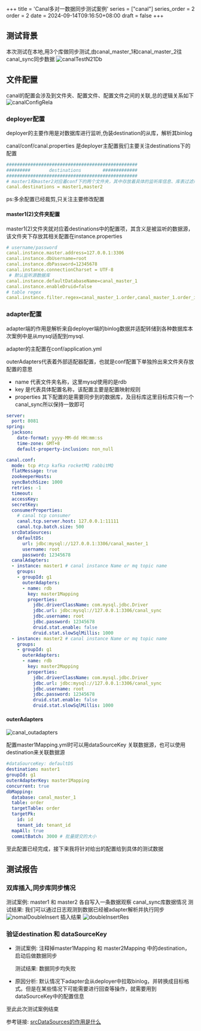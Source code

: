 +++
title = 'Canal多对一数据同步测试案例'
series = ["canal"]
series_order = 2
order = 2
date = 2024-09-14T09:16:50+08:00
draft = false
+++
## 测试背景
本次测试在本地,用3个库做同步测试,由canal_master_1和canal_master_2往canal_sync同步数据
![canalTestN21Db](canal/canalTestN21Db.png)

## 文件配置
canal的配置会涉及到文件夹、配置文件、配置文件之间的关联,总的逻辑关系如下
![canalConfigRela](canal/canalConfigRela.png)

### deployer配置
deployer的主要作用是对数据库进行监听,伪装destination的从库，解析其binlog

canal/conf/canal.properties 是deployer主配置我们主要关注destinations下的配置
```yaml
#################################################
######### 		destinations		#############
#################################################
# master1和master2对应着conf下的两个文件夹，其中存放着具体的监听库信息、库表过滤规则等
canal.destinations = master1,master2
```
ps:多余配置已经裁剪,只关注主要修改配置

#### master1(2)文件夹配置
master1(2)文件夹就对应着destinations中的配置项，其含义是被监听的数据源，该文件夹下存放其相关配置在instance.properties
```yaml
# username/password
canal.instance.master.address=127.0.0.1:3306
canal.instance.dbUsername=root
canal.instance.dbPassword=12345678
canal.instance.connectionCharset = UTF-8
 # 默认监听源数据库
canal.instance.defaultDatabaseName=canal_master_1
canal.instance.enableDruid=false
# table regex
canal.instance.filter.regex=canal_master_1.order,canal_master_1.order_item
```

### adapter配置
adapter端的作用是解析来自deployer端的binlog数据并适配转储到各种数据库本次案例中是从mysql适配到mysql.

adapter的主配置在conf/application.yml

outerAdapters代表着外部适配器配置，也就是conf配置下单独拎出来文件夹存放配置的意思

- name 代表文件夹名称，这里mysql使用的是rdb
- key 是代表具体配置名称，该配置主要是配置映射规则
- properties 其下配置的是需要同步到的数据库，及目标库这里目标库只有一个canal_sync所以保持一致即可

```yaml
server:
  port: 8081
spring:
  jackson:
    date-format: yyyy-MM-dd HH:mm:ss
    time-zone: GMT+8
    default-property-inclusion: non_null

canal.conf:
  mode: tcp #tcp kafka rocketMQ rabbitMQ
  flatMessage: true
  zookeeperHosts:
  syncBatchSize: 1000
  retries: -1
  timeout:
  accessKey:
  secretKey:
  consumerProperties:
    # canal tcp consumer
    canal.tcp.server.host: 127.0.0.1:11111
    canal.tcp.batch.size: 500
  srcDataSources:
    defaultDS:
      url: jdbc:mysql://127.0.0.1:3306/canal_master_1
      username: root
      password: 12345678
  canalAdapters:
  - instance: master1 # canal instance Name or mq topic name
    groups:
    - groupId: g1
      outerAdapters:
      - name: rdb
        key: master1Mapping
        properties:
          jdbc.driverClassName: com.mysql.jdbc.Driver
          jdbc.url: jdbc:mysql://127.0.0.1:3306/canal_sync
          jdbc.username: root
          jdbc.password: 12345678
          druid.stat.enable: false
          druid.stat.slowSqlMillis: 1000
  - instance: master2 # canal instance Name or mq topic name
    groups:
    - groupId: g1
      outerAdapters:
      - name: rdb
        key: master2Mapping
        properties:
          jdbc.driverClassName: com.mysql.jdbc.Driver
          jdbc.url: jdbc:mysql://127.0.0.1:3306/canal_sync
          jdbc.username: root
          jdbc.password: 12345678
          druid.stat.enable: false
          druid.stat.slowSqlMillis: 1000 
```

#### outerAdapters
![canal_outadapters](canal/canal_outadapters.png)

配置master1Mapping.yml时可以用dataSourceKey 关联数据源，也可以使用destination来关联数据源
```yaml
#dataSourceKey: defaultDS
destination: master1
groupId: g1
outerAdapterKey: master1Mapping
concurrent: true
dbMapping:
  database: canal_master_1
  table: order
  targetTable: order
  targetPk:
    id: id
    tenant_id: tenant_id
  mapAll: true
  commitBatch: 3000 # 批量提交的大小
```
至此配置已经完成，接下来我将针对给出的配置给到具体的测试数据

## 测试报告
### 双库插入,同步库同步情况
测试案例: master1 和 master2 各自写入一条数据观察 canal_sync库数据情况
测试结果:
我们可以通过日志观测到数据已经被adapter解析并执行同步
![nomalDoubleInsert](canal/nomalDoubleInsert.png)
插入结果
![doubleInsertRes](canal/nomalDoubleInsert.png)

### 验证destination 和 dataSourceKey
- 测试案例: 注释掉master1Mapping 和 master2Mapping 中的destination，启动后做数据同步

  测试结果: 数据同步均失败
- 
  原因分析: 默认情况下adapter会从deployer中拉取binlog，并转换成目标格式。但是在某些情况下可能需要进行回查等操作，就需要用到 dataSourceKey中的配置信息

至此此次测试案例结束

参考链接: [srcDataSources的作用是什么](https://developer.aliyun.com/ask/507730)